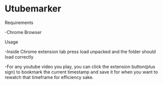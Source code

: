 # Utubemarker

Requirements

-Chrome Browser

Usage

-Inside Chrome extension tab press load unpacked and the folder should load correctly  

-For any youtube video you play, you can click the extension button(plus sign) to bookmark the current timestamp and save it for when you want to rewatch that timeframe for efficiency sake. 
